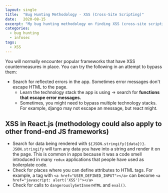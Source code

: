 ```yaml
---
layout: single
title:  "Bug Hunting Methodology - XSS (Cross-Site Scripting)"
date:   2020-08-15
excerpt: "My bug hunting methodology on finding XSS (cross-site scripting) vulnerabilities in web apps."
categories:
  - bug hunting
  - infosec
tags:
  - XSS 
---
```


You will normally encounter popular frameworks that have XSS countermeasures in place. You can try the following in an attempt to bypass them:

* Search for reflected errors in the app. Sometimes error messages don't escape HTML to the page. 
    * Learn the technology stack the app is using -> search for **functions that escape error messages.**
    * Sometimes, you might need to bypass multiple technology stacks. For example, django may not escape an message, but react might.

## XSS in React.js (methodology could also apply to other frond-end JS frameworks)

* Search for data being rendered with `${JSON.stringify({data})}`. `JSON.stringify` will turn any data you have into a string and render it on the page. This is common in apps because it was a code smell introduced in many `redux` applications that people have used as boilerplate code.
* Check for places where you can define attributes to HTML tags. For example, a tag with `<a href="USER_DEFINED_INPUT"></a>` can become `<a href="javascript: alert('XSS')"></a>`
* Check for calls to `dangerouslySetInnerHTML` and `eval()`.
